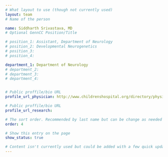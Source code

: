 ```yaml
---
# What layout to use (though not currently used)
layout: team
# Name of the person

name: Siddharth Srivastava, MD
# Optional GennCC Position/Title

# position_1: Assistant, Department of Neurology
# position_2: Developmental Neurogenetics
# position_3:
# position_4:

department_1: Department of Neurology
# department_2:
# department_3:
# department_4:


# Public proffile/bio URL
profile_url_physician: http://www.childrenshospital.org/directory/physicians/s/siddharth-srivastava

# Public proffile/bio URL
profile_url_research:

# The sort order. Recommended by last name but can be change as needed
order: 4

# Show this entry on the page
show_status: true

# Content isn't currently used but could be added with a few quick updates if needed to allow for bios
---
```

